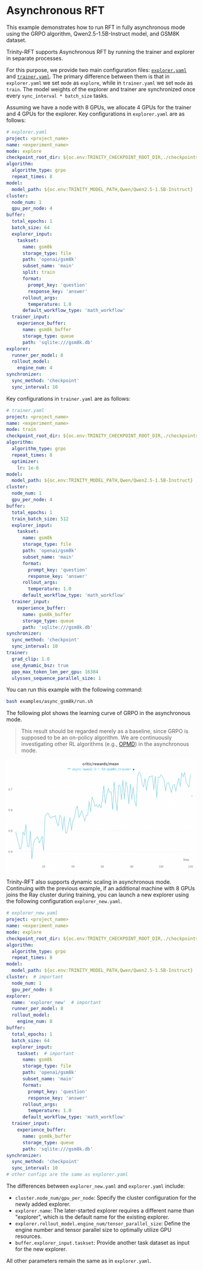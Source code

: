 # Asynchronous RFT

This example demonstrates how to run RFT in fully asynchronous mode using the GRPO algorithm, Qwen2.5-1.5B-Instruct model, and GSM8K dataset.

Trinity-RFT supports Asynchronous RFT by running the trainer and explorer in separate processes.

For this purpose, we provide two main configuration files: [`explorer.yaml`](https://github.com/modelscope/Trinity-RFT/blob/main/examples/async_gsm8k/explorer.yaml) and [`trainer.yaml`](https://github.com/modelscope/Trinity-RFT/blob/main/examples/async_gsm8k/trainer.yaml).
The primary difference between them is that in `explorer.yaml` we set `mode` as `explore`, while in `trainer.yaml` we set `mode` as `train`.
The model weights of the explorer and trainer are synchronized once every `sync_interval * batch_size` tasks.

Assuming we have a node with 8 GPUs, we allocate 4 GPUs for the trainer and 4 GPUs for the explorer. Key configurations in `explorer.yaml` are as follows:

```yaml
# explorer.yaml
project: <project_name>
name: <experiment_name>
mode: explore
checkpoint_root_dir: ${oc.env:TRINITY_CHECKPOINT_ROOT_DIR,./checkpoints}
algorithm:
  algorithm_type: grpo
  repeat_times: 8
model:
  model_path: ${oc.env:TRINITY_MODEL_PATH,Qwen/Qwen2.5-1.5B-Instruct}
cluster:
  node_num: 1
  gpu_per_node: 4
buffer:
  total_epochs: 1
  batch_size: 64
  explorer_input:
    taskset:
      name: gsm8k
      storage_type: file
      path: 'openai/gsm8k'
      subset_name: 'main'
      split: train
      format:
        prompt_key: 'question'
        response_key: 'answer'
      rollout_args:
        temperature: 1.0
      default_workflow_type: 'math_workflow'
  trainer_input:
    experience_buffer:
      name: gsm8k_buffer
      storage_type: queue
      path: 'sqlite:///gsm8k.db'
explorer:
  runner_per_model: 8
  rollout_model:
    engine_num: 4
synchronizer:
  sync_method: 'checkpoint'
  sync_interval: 10
```

Key configurations in `trainer.yaml` are as follows:

```yaml
# trainer.yaml
project: <project_name>
name: <experiment_name>
mode: train
checkpoint_root_dir: ${oc.env:TRINITY_CHECKPOINT_ROOT_DIR,./checkpoints}
algorithm:
  algorithm_type: grpo
  repeat_times: 8
  optimizer:
    lr: 1e-6
model:
  model_path: ${oc.env:TRINITY_MODEL_PATH,Qwen/Qwen2.5-1.5B-Instruct}
cluster:
  node_num: 1
  gpu_per_node: 4
buffer:
  total_epochs: 1
  train_batch_size: 512
  explorer_input:
    taskset:
      name: gsm8k
      storage_type: file
      path: 'openai/gsm8k'
      subset_name: 'main'
      format:
        prompt_key: 'question'
        response_key: 'answer'
      rollout_args:
        temperature: 1.0
      default_workflow_type: 'math_workflow'
  trainer_input:
    experience_buffer:
      name: gsm8k_buffer
      storage_type: queue
      path: 'sqlite:///gsm8k.db'
synchronizer:
  sync_method: 'checkpoint'
  sync_interval: 10
trainer:
  grad_clip: 1.0
  use_dynamic_bsz: true
  ppo_max_token_len_per_gpu: 16384
  ulysses_sequence_parallel_size: 1
```

You can run this example with the following command:

```bash
bash examples/async_gsm8k/run.sh
```

The following plot shows the learning curve of GRPO in the asynchronous mode.
> This result should be regarded merely as a baseline, since GRPO is supposed to be an on-policy algorithm.
> We are continuously investigating other RL algorithms (e.g., [OPMD](./example_reasoning_advanced.md)) in the asynchronous mode.

![async](../../assets/async-curve.png)


Trinity-RFT also supports dynamic scaling in asynchronous mode. Continuing with the previous example, if an additional machine with 8 GPUs joins the Ray cluster during training, you can launch a new explorer using the following configuration `explorer_new.yaml`.

```yaml
# explorer_new.yaml
project: <project_name>
name: <experiment_name>
mode: explore
checkpoint_root_dir: ${oc.env:TRINITY_CHECKPOINT_ROOT_DIR,./checkpoints}
algorithm:
  algorithm_type: grpo
  repeat_times: 8
model:
  model_path: ${oc.env:TRINITY_MODEL_PATH,Qwen/Qwen2.5-1.5B-Instruct}
cluster:  # important
  node_num: 1
  gpu_per_node: 8
explorer:
  name: 'explorer_new'  # important
  runner_per_model: 8
  rollout_model:
    engine_num: 8
buffer:
  total_epochs: 1
  batch_size: 64
  explorer_input:
    taskset:  # important
      name: gsm8k
      storage_type: file
      path: 'openai/gsm8k'
      subset_name: 'main'
      format:
        prompt_key: 'question'
        response_key: 'answer'
      rollout_args:
        temperature: 1.0
      default_workflow_type: 'math_workflow'
  trainer_input:
    experience_buffer:
      name: gsm8k_buffer
      storage_type: queue
      path: 'sqlite:///gsm8k.db'
synchronizer:
  sync_method: 'checkpoint'
  sync_interval: 10
# other configs are the same as explorer.yaml
```

The differences between `explorer_new.yaml` and `explorer.yaml` include:

- `cluster.node_num/gpu_per_node`: Specify the cluster configuration for the newly added explorer.
- `explorer.name`: The later-started explorer requires a different name than "explorer", which is the default name for the existing explorer.
- `explorer.rollout_model.engine_num/tensor_parallel_size`: Define the engine number and tensor parallel size to optimally utilize GPU resources.
- `buffer.explorer_input.taskset`: Provide another task dataset as input for the new explorer.

All other parameters remain the same as in `explorer.yaml`.
